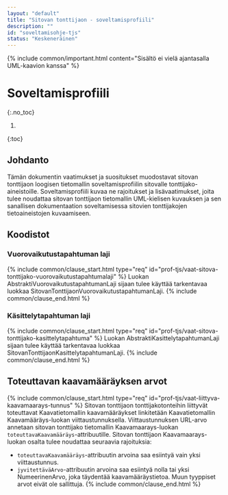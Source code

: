 ```yaml
---
layout: "default"
title: "Sitovan tonttijaon - soveltamisprofiili"
description: ""
id: "soveltamisohje-tjs"
status: "Keskeneräinen"
---
```

{% include common/important.html content="Sisältö ei vielä ajantasalla UML-kaavion kanssa" %}

# Soveltamisprofiili

{:.no_toc}

1. 
{:toc}

## Johdanto

Tämän dokumentin vaatimukset ja suositukset muodostavat sitovan tonttijaon loogisen tietomallin soveltamisprofiilin sitovalle tonttijako-aineistoille. Soveltamisprofiili kuvaa ne rajoitukset ja lisävaatimukset, joita tulee noudattaa sitovan tonttijaon tietomallin UML-kielisen kuvauksen ja sen sanallisen dokumentaation soveltamisessa sitovien tonttijakojen tietoaineistojen kuvaamiseen.

## Koodistot

### Vuorovaikutustapahtuman laji

<!--Lisää sisäiset linkit vielä -->
{% include common/clause_start.html type="req" id="prof-tjs/vaat-sitova-tonttijako-vuorovaikutustapahtumalaji" %}
Luokan AbstraktiVuorovaikutustapahtumanLaji sijaan tulee käyttää tarkentavaa luokkaa SitovanTonttijaonVuorovaikutustapahtumanLaji.
{% include common/clause_end.html %}

### Käsittelytapahtuman laji

<!--Lisää sisäiset linkit vielä -->
{% include common/clause_start.html type="req" id="prof-tjs/vaat-sitova-tonttijako-kasittelytapahtuma" %}
Luokan AbstraktiKasittelytapahtumanLaji sijaan tulee käyttää tarkentavaa luokkaa SitovanTonttijaonKasittelytapahtumanLaji.
{% include common/clause_end.html %}

## Toteuttavan kaavamääräyksen arvot

{% include common/clause_start.html type="req" id="prof-tjs/vaat-liittyva-kaavamaarays-tunnus" %}
Sitovan tonttijaon tonttijakotonteihin liittyvät toteuttavat Kaavatietomallin kaavamääräykset linkitetään Kaavatietomallin Kaavamääräys-luokan viittaustunnuksella. Viittaustunnuksen URL-arvo annetaan sitovan tonttijako tietomallin Kaavamaarays-luokan ```toteuttavaKaavamääräys```-attribuutille. Sitovan tonttijaon Kaavamaarays-luokan osalta tulee noudattaa seuraavia rajoituksia:

- ```toteuttavaKaavamääräys```-attribuutin arvoina saa esiintyä vain yksi viittaustunnus.
- ```jyvitettäväArvo```-attribuutin arvoina saa esiintyä nolla tai yksi NumeerinenArvo, joka täydentää kaavamääräystietoa. Muun tyyppiset arvot eivät ole sallittuja.
{% include common/clause_end.html %}

